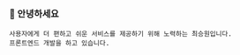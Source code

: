 ### 🫠 안녕하세요
```
사용자에게 더 편하고 쉬운 서비스를 제공하기 위해 노력하는 최승원입니다.
프론트엔드 개발을 하고 있습니다.
```
<!--

### 🌱 Education

- 중앙대학교 컴퓨터공학과 졸업 (17.02 ~ 24.02)


### 💼 Work

- 볼트마이크로 S/W 개발팀 프론트엔드 인턴 (23.03 ~ 23.08)
- 볼트마이크로 S/W 개발팀 스페셜리스트 (23.09 ~ )


### 📚 Study

- 모던 자바스크립트 Deep Dive (23.12 ~ 24.03)
- 모던 리액트 deep dive (24.03 ~ 24.08)
- 혼자 공부하는 네트워크 (24.07 ~ )

<br/>

## 👨🏻‍💻 Project
-->

<!--
<details><summary><h3>⚾️ CameraFi Studio (23.03 ~ ing)</h3></summary>

아마추어 스포츠 중계 및 공유 플랫폼

> 경기를 중계하고 공유함에 있어 스코어보드와 경기기록, 하이라이트 등의 기능을 지원한다. <br/> 커스텀하여 본인만의 방송을 꾸밀 수 있다. <br/> 이벤트 기능을 활용하면 대회 소식을 보다 자세히 알릴 수 있다.
>
> _#nextjs_ _#mui_ _#gcp_ _#jira_

</details>

<details><summary><h3>📚 FTIsland (24.01 ~ 24.02)</h3></summary>

다문화 가정을 위한 이중 언어 그림책 사이트

> 유일한 단점이 저작권으로 인한 컨텐츠 부족인, 무한한 가능성을 가진 그림책<br/>TTS를 지원하여 언어학습까지 가능하다.<br/>현재 한국어, 영어, 일본어, 중국어를 지원한다.
>
> _#next-translate_ _#tts_ _#nextjs_ 

</details>

<details><summary><h3>🥂 위스키 리뷰 사이트 (23.03 ~ 23.10)</h3></summary>

D사이트의 와인/위스키 리뷰를 쉽게 검색할 수 있고 나만의 리뷰 카드를 만들 수 있는 사이트

> Nose, Palate, Finish로 나누어 위스키와의 시간을 기록한다. <br/> 많이 미숙한데 매일 몇십명이 꾸준히 찾는 서비스 <br/> 위스키를 선물하고 싶을때 무엇이 좋을지 여기에 검색해보자
>
> _#pwa_ _#react_ _#zustand_ _#mui_

</details>

<details><summary><h3>👕 일기예복 (22.09 ~ 22.12)</h3></summary>

바쁜 현대인을 위한 날씨별 옷 추천 앱

> 사람은 같은 실수를 반복한다.<br/> 그래서 과거 자신의 선택을 볼 수 있게 하였다. <br/> 비슷한 날씨의 본인의 선택을 보면서 더 나은 선택을 할 수 있도록 돕는다.
>
> _#dart_ _#flutter_ _#firebase_

</details>

<details><summary><h3>🕹️ Lck Esports Manager (21.09 ~ 21.12)</h3></summary>

롤 기반 턴제 웹 게임

> 게임을 통해 얻은 재화로 선수단을 꾸려서 나만의 팀을 만들 수 있다. <br/> 화려한 시각적 요소와 애니메이션, 배경 음악까지 몰입적인 요소가 가득하다. <br/> 중간에 지루하다 싶으면 현재까지 나의 선택을 기반하여 ai가 빠른 승패를 내준다. <br/> 잘못된 선택을 했었다면 좀 지루하더라도 끝까지 게임을 해보자.
>
> _#css_ _#react_

</details>
-->

<!--
- **CameraFi Studio** (23.03 ~ ing) - 아마추어 스포츠 중계 및 공유 플랫폼
- **FTIsland** (24.01 ~ 24.02) - 다문화 가정을 위한 이중 언어 그림책 사이트
- **위스키 리뷰 사이트** (23.03 ~ 23.10) - D사이트의 와인/위스키 리뷰를 쉽게 검색할 수 있고 나만의 리뷰 카드를 만들 수 있는 사이트
- **일기예복** (22.09 ~ 22.12) - 바쁜 현대인을 위한 날씨별 옷 추천 앱
- **Lck Esports Manager** (21.09 ~ 21.12) - 롤 기반 턴제 웹 게임
-->

